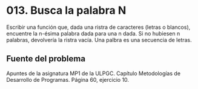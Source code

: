 # 013. Busca la palabra N

Escribir una función que, dada una ristra de caracteres (letras o blancos), encuentre la n-ésima
palabra dada para una n dada. Si no hubiesen n palabras, devolvería la ristra vacía.
Una palbra es una secuencia de letras.

## Fuente del problema
Apuntes de la asignatura MP1 de la ULPGC. Capítulo Metodologías de Desarrollo de Programas. Página 60, ejercicio 10.





